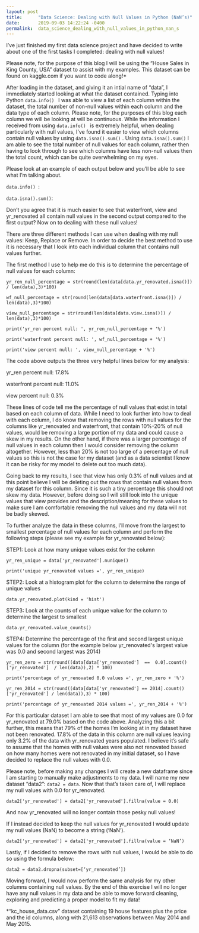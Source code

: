 ```yaml
---
layout: post
title:      "Data Science: Dealing with Null Values in Python (NaN’s)"
date:       2019-09-03 14:22:24 -0400
permalink:  data_science_dealing_with_null_values_in_python_nan_s
---
```



I’ve just finished my first data science project and have decided to write about one of the first tasks I completed: dealing with null values!

Please note, for the purpose of this blog I will be using the “House Sales in King County, USA” dataset to assist with my examples.  This dataset can be found on kaggle.com if you want to code along!* 

After loading in the dataset, and giving it an intial name of  “data”, I immediately started looking at what the dataset contained.  Typing into Python ```data.info() ``` I was able to view a list of each column within the dataset, the total number of non-null values within each column and the data type of each column.  Please note, for the purposes of this blog each column we will be looking at will be continuous.  While the information I received from using ```data.info() ``` is extremely helpful, when dealing particularly with null values, I’ve found it easier to view which columns contain null values by using ```data.isna().sum()``` .  Using  ```data.isna().sum()``` I am able to see the total number of null values for each column, rather then having to look through to see which columns have less non-null values then the total count, which can be quite overwhelming on my eyes.    

Please look at an example of each output below and you’ll be able to see what I’m talking about.  

```data.info() ```:

 
<blockquote class="imgur-embed-pub" lang="en" data-id="a/ySJz5cr" data-context="false" ><a href="//imgur.com/a/ySJz5cr"></a></blockquote><script async src="//s.imgur.com/min/embed.js" charset="utf-8"></script>

```data.isna().sum()```:

<blockquote class="imgur-embed-pub" lang="en" data-id="a/Vy3RCKZ" data-context="false" ><a href="//imgur.com/a/Vy3RCKZ"></a></blockquote><script async src="//s.imgur.com/min/embed.js" charset="utf-8"></script>

Don’t you agree that it is much easier to see that waterfront, view and yr_renovated all contain null values in the second output compared to the first output?  Now on to dealing with these null values!

There are three different methods I can use when dealing with my null values: Keep, Replace or Remove.  In order to decide the best method to use it is necessary that I look into each individual column that contains null values further.  

The first method I use to help me do this is to determine the percentage of null values for each column:

```yr_ren_null_percentage = str(round(len(data[data.yr_renovated.isna()]) / len(data),3)*100)```

```wf_null_percentage = str(round(len(data[data.waterfront.isna()]) / len(data),3)*100)```

```view_null_percentage = str(round(len(data[data.view.isna()]) / len(data),3)*100)```

```print('yr_ren percent null: ', yr_ren_null_percentage + '%')```

```print('waterfront percent null: ', wf_null_percentage + '%')```

```print('view percent null: ', view_null_percentage + '%')```

The code above outputs the three very helpful lines below for my analysis:

yr_ren percent null:  17.8%

waterfront percent null:  11.0%

view percent null:  0.3%

These lines of code tell me the percentage of null values that exist in total based on each column of data.  While I need to look further into how to deal with each column, I do know that removing the rows with null values for the columns like yr_renovated and waterfront, that contain 10%-20% of null values, would be removing a large portion of my data and could cause a skew in my results.  On the other hand, if there was a larger percentage of null values in each column then I would consider removing the column altogether.  However, less than 20% is not too large of a percentage of null values so this is not the case for my dataset (and as a data scientist I know it can be risky for my model to delete out too much data).   

Going back to my results, I see that view has only 0.3% of null values and at this point believe I will be deleting out the rows that contain null values from my dataset for this column.  Since it is such a tiny percentage this should not skew my data.  However, before doing so I will still look into the unique values that view provides and the description/meaning for these values to make sure I am comfortable removing the null values and my data will not be badly skewed.  

To further analyze the data in these columns, I’ll move from the largest to smallest percentage of null values for each column and perform the following steps (please see my example for yr_renovated below):

STEP1: Look at how many unique values exist for the column 

```yr_ren_unique = data['yr_renovated'].nunique()```

```print('unique yr_renovated values =', yr_ren_unique) ```

STEP2: Look at a histogram plot for the column to determine the range of unique values 

```data.yr_renovated.plot(kind = 'hist')```

STEP3: Look at the counts of each unique value for the column to determine the largest to smallest

```data.yr_renovated.value_counts()```

STEP4: Determine the percentage of the first and second largest unique values for the column (for the example below yr_renovated's largest value was 0.0 and second largest was 2014)

```yr_ren_zero = str(round((data[data['yr_renovated']  ==  0.0].count()['yr_renovated']  / len(data)),2) * 100)```

```print('percentage of yr_renovated 0.0 values =', yr_ren_zero + '%')```

```yr_ren_2014 = str(round((data[data['yr_renovated'] == 2014].count()['yr_renovated'] / len(data)),3) * 100)```

```print('percentage of yr_renovated 2014 values =', yr_ren_2014 + '%')```

For this particular dataset I am able to see that most of my values are 0.0 for yr_renovated at 79.0% based on the code above.  Analyzing this a bit further, this means that 79% of the homes I’m looking at in my dataset  have not been renovated.  17.8% of the data in this column are null values leaving only 3.2% of the data with yr_renovated years populated.  I believe it’s safe to assume that the homes with null values were also not renovated based on how many homes were not renovated in my initial dataset, so I have decided to replace the null values with 0.0.  

Please note, before making any changes I will create a new dataframe since I am starting to manually make adjustments to my data.  I will name my new dataset  “data2”: ```data2 = data```.  Now that that’s taken care of, I will replace my null values with 0.0 for yr_renovated.

```data2['yr_renovated'] = data2['yr_renovated'].fillna(value = 0.0)```

And now yr_renovated will no longer contain those pesky null values!  

If I instead decided to keep the null values for yr_renovated I would update my null values (NaN) to become a string (‘NaN’).

```data2['yr_renovated'] = data2['yr_renovated'].fillna(value = ‘NaN’)```

Lastly, if I decided to remove the rows with null values, I would be able to do so using the formula below:

```data2 = data2.dropna(subset=[‘yr_renovated’])```

Moving forward, I would now perform the same analysis for my other columns containing null values.  By the end of this exercise I will no longer have any null values in my data and be able to move forward cleaning, exploring and predicting a proper model to fit my data!






*“kc_house_data.csv” dataset containing 19 house features plus the price and the id columns, along with 21,613 observations between May 2014 and May 2015.

